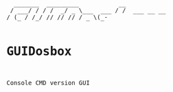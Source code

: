 ﻿<pre>
  _______  _________           __           
 / ___/ / / /  _/ _ \___  ___ / /  ___ __ __
/ (_ / /_/ // // // / _ \(_-</ _ \/ _ \\ \ /
\___/\____/___/____/\___/___/_.__/\___/_\_\                                        
Created by: nicelife90                                            

</pre>


GUIDosbox
=========

Console CMD version GUI


